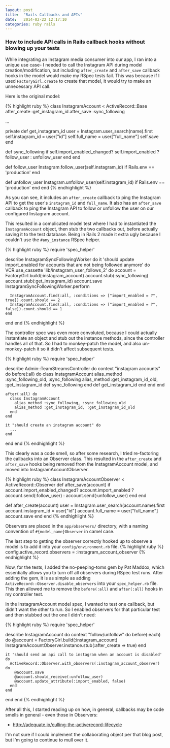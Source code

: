 ```yaml
---
layout: post
title:  "Rails Callbacks and APIs"
date:   2014-02-22 12:17:10
categories: ruby rails
---
```


### How to include API calls in Rails callback hooks without blowing up your tests

While integrating an Instagram media consumer into our app, I ran into a unique use case- I needed to call the Instagram API during model creation/modification, but including `after_create` and `after_save` callback hooks in the model would make my RSpec tests fail. This was because if I used `FactoryGirl.create` to create that model, it would try to make an unnecessary API call.

Here is the original model:

{% highlight ruby %}
class InstagramAccount < ActiveRecord::Base
  after_create :get_instagram_id
  after_save :sync_following

  ...

  private
  def get_instagram_id
    user = Instagram.user_search(name).first
    self.instagram_id = user["id"]
    self.full_name = user["full_name"]
    self.save
  end

  def sync_following
    if self.import_enabled_changed?
      self.import_enabled ? follow_user : unfollow_user
    end
  end

  def follow_user
    Instagram.follow_user(self.instagram_id) if Rails.env == 'production'
  end

  def unfollow_user
    Instagram.unfollow_user(self.instagram_id) if Rails.env == 'production'
  end
end
{% endhighlight %}

As you can see, it includes an `after_create` callback to ping the Instagram API to get the user's `instagram_id` and `full_name`. It also has an `after_save` callback to ping the Instagram API to follow or unfollow the user on our configured Instagram account.

This resulted in a complicated model test where I had to instantiated the `InstagramAccount` object, then stub the two callbacks out, before actually saving it to the test database. Being in Rails 2 made it extra ugly because I couldn't use the `#any_instance` RSpec helper.

{% highlight ruby %}
require 'spec_helper'
 
describe InstagramSyncFollowingWorker do
  it 'should update import_enabled for accounts that are not being followed anymore' do
    VCR.use_cassette 'lib/instagram_user_follows_2' do
      account = FactoryGirl.build(:instagram_account)
      account.stub(:sync_following)
      account.stub(:get_instagram_id)
      account.save
      InstagramSyncFollowingWorker.perform
 
      InstagramAccount.find(:all, :conditions => ["import_enabled = ?", true]).count.should == 2
      InstagramAccount.find(:all, :conditions => ["import_enabled = ?", false]).count.should == 1
    end
 
  end
end
{% endhighlight %}

The controller spec was even more convoluted, because I could actually instantiate an object and stub out the instance methods, since the controller handles all of that. So I had to monkey-patch the model, and also un-monkey-patch it so it didn't affect subsequent tests.

{% highlight ruby %}
require 'spec_helper'
 
describe Admin::TeamStreamsController do
  context "instagram accounts" do
    before(:all) do
      class InstagramAccount
        alias_method :sync_following_old, :sync_following
        alias_method :get_instagram_id_old, :get_instagram_id
        def sync_following
        end
        def get_instagram_id
        end
      end
    end
 
    after(:all) do
      class InstagramAccount
        alias_method :sync_following, :sync_following_old
        alias_method :get_instagram_id, :get_instagram_id_old
      end
    end
 
    it "should create an instagram account" do
      ...
    end
  end
end
{% endhighlight %}

This clearly was a code smell, so after some research, I tried re-factoring the callbacks into an Observer class. This resulted in the `after_create` and `after_save` hooks being removed from the InstagramAccount model, and moved into InstagramAccountObserver.

{% highlight ruby %}
class InstagramAccountObserver < ActiveRecord::Observer
  def after_save(account)
    if account.import_enabled_changed?
      account.import_enabled ? account.send(:follow_user) : account.send(:unfollow_user)
    end
  end

  def after_create(account)
    user = Instagram.user_search(account.name).first
    account.instagram_id = user["id"]
    account.full_name = user["full_name"]
    account.save
  end
end
{% endhighlight %}

Observers are placed in the `app/observers/` directory, with a naming convention of `#{model_name}Observer` in camel case.

The last step to getting the observer correctly hooked up to observe a model is to add it into your `config/environment.rb` file.
{% highlight ruby %}
  config.active_record.observers = :instagram_account_observer
{% endhighlight %}

Now, for the tests, I added the no-peeping-toms gem by Pat Maddox, which essentially allows you to turn off all observers during RSpec test runs. After adding the gem, it is as simple as adding `ActiveRecord::Observer.disable_observers` into your `spec_helper.rb` file. This then allowed me to remove the `before(:all)` and `after(:all)` hooks in my controller test.

In the InstagramAccount model spec, I wanted to test one callback, but didn't want the other to run. So I enabled observers for that particular test and then stubbed out the one I didn't need:

{% highlight ruby %}
require 'spec_helper'

describe InstagramAccount do
  context "follow/unfollow" do
    before(:each) do
      @account = FactoryGirl.build(:instagram_account)
      InstagramAccountObserver.instance.stub(:after_create => true)
    end

    it 'should send an api call to instagram when an account is disabled' do
      ActiveRecord::Observer.with_observers(:instagram_account_observer) do
        @account.save
        @account.should_receive(:unfollow_user)
        @account.update_attribute(:import_enabled, false)
      end
    end
  end
end
{% endhighlight %}


After all this, I started reading up on how, in general, callbacks may be code smells in general - even those in Observers:

* http://adequate.io/culling-the-activerecord-lifecycle

I'm not sure if I could implement the collaborating object per that blog post, but I'm going to continue to mull over it.
